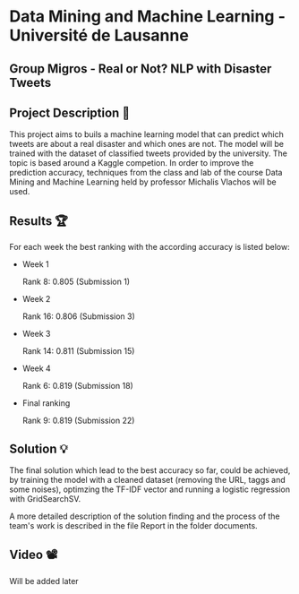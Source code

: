 # Data Mining and Machine Learning - Université de Lausanne
## Group Migros - Real or Not? NLP with Disaster Tweets

## Project Description 📝

This project aims to buils a machine learning model that can predict which tweets are about a real disaster and which ones are not. 
The model will be trained with the dataset of classified tweets provided by the university. The topic is based around a Kaggle competion. 
In order to improve the prediction accuracy, techniques from the class and lab of the course Data Mining and Machine Learning held by professor Michalis Vlachos will be used. 

## Results 🏆
For each week the best ranking with the according accuracy is listed below:

* Week 1
    
    Rank 8: 0.805  (Submission 1)

* Week 2 
    
    Rank 16: 0.806 (Submission 3)

* Week 3
    
    Rank 14: 0.811 (Submission 15)

* Week 4
    
    Rank 6: 0.819 (Submission 18)
    
* Final ranking
    
    Rank 9: 0.819 (Submission 22)

## Solution 💡

The final solution which lead to the best accuracy so far, could be achieved, by training the model with a cleaned dataset (removing the URL, taggs and some noises), optimzing the TF-IDF vector and running a logistic regression with GridSearchSV.

A more detailed description of the solution finding and the process of the team's work is described in the file Report in the folder documents. 

## Video 📽️

Will be added later


